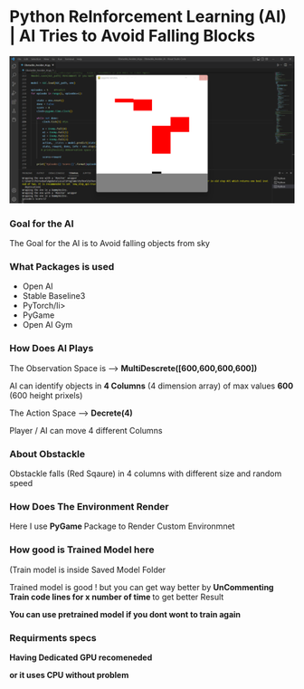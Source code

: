 # Python ReInforcement Learning (AI) | AI Tries to Avoid Falling Blocks 

![](github.png)
 <h3> Goal for the AI </h3>
 
The Goal for the AI is to Avoid falling objects from sky

<h3> What Packages is used </h3>


<ul>
  <li>Open AI</li>
  <li>Stable Baseline3</li>
  <li>PyTorch/li>
  <li>PyGame</li>
  <li>Open AI Gym</li>
</ul>  

<h3> How Does AI Plays </h3>

The Observation Space is --> <b> MultiDescrete([600,600,600,600]) </b>
<p>AI can identify objects in <b>4 Columns</b> (4 dimension array) of max values <b>600</b> (600 height prixels)</p>

The Action Space --> <b> Decrete(4) </b>
<p> Player / AI can move 4 different Columns </p>

<h3> About Obstackle </h3>

<p> Obstackle falls (Red Sqaure) in 4 columns with different size and random speed </p>

<h3> How Does The Environment Render </h3>

Here I use <b> PyGame </b> Package to Render Custom Environmnet 

<h3> How good is Trained Model here</h3>
<p> (Train model is inside Saved Model Folder </p>
<p> Trained model is good ! but you can get way better by <b> UnCommenting Train code lines for x number of time  </b>  to get better Result </p>
<p> <b> You can use pretrained model if you dont wont to train again <b> </p>


<h3> Requirments specs</h3>
<p> Having Dedicated GPU recomeneded </p>
<p> or it uses CPU without problem </p>
